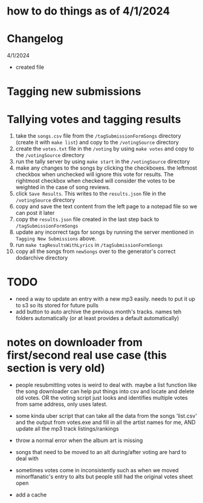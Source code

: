 # how to do things as of 4/1/2024

# Changelog
4/1/2024
- created file


# Tagging new submissions





# Tallying votes and tagging results
1. take the `songs.csv` file from the `/tagSubmissionFormSongs` directory (create it with `make list`) and copy to the `/votingSource` directory
2. create the `votes.txt` file in the `/voting` by using `make votes` and copy to the `/votingSource` directory
3. run the tally server by using `make start` in the `/votingSource` directory
4. make any changes to the songs by clicking the checkboxes. the leftmost checkbox when unchecked will ignore this vote 
for results. The rightmost checkbox when checked will consider the votes to be weighted in the case of song reviews.
5. click `Save Results`. This writes to the `results.json` file in the `/votingSource` directory
6. copy and save the text content from the left page to a notepad file so we can post it later
7. copy the `results.json` file created in the last step back to `/tagSubmissionFormSongs`
8. update any incorrect tags for songs by running the server mentioned in `Tagging New Submissions` above.
9. run `make tagResultsWithLyrics` in `/tagSubmissionFormSongs`
10. copy all the songs from `newSongs` over to the generator's correct dodarchive directory





# TODO
- need a way to update an entry with a new mp3 easily. needs to put it up to s3 so its stored for future pulls
- add button to auto archive the previous month's tracks. names teh folders automatically (or at least provides a default automatically)



# notes on downloader from first/second real use case (this section is very old)

- people resubmitting votes is weird to deal with. maybe a list function like the song downloader can help put things into csv and locate and delete old votes. OR the voting script just looks and identifies multiple votes from same address, only uses latest.

- some kinda uber script that can take all the data from the songs 'list.csv' and the output from votes.exe and fill in all the artist names for me, AND update all the mp3 track listings/rankings

- throw a normal error when the album art is missing

- songs that need to be moved to an alt during/after voting are hard to deal with

- sometimes votes come in inconsistently such as when we moved minorffanatic's entry to alts but people still had the original votes sheet open

- add a cache
